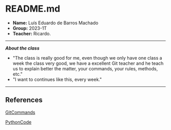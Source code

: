 # README.md



* **Name:** Luís Eduardo de Barros Machado
* **Group:** 2023-1T
* **Teacher:** Ricardo.

---

***About the class***
- "The class is really good for me, even though we only have one class a week the class very good, we have a excellent Git teacher and he teach us to explain better the matter, your commands, your rules, methods, etc."
- "I want to continues like this, every week."

---

## References

[GitCommands](GitCommands.md)

[PythonCode](PythonCode.md)
